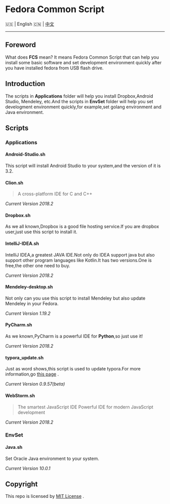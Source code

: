 # Fedora Common Script

:us: | English :cn: | [中文](https://github.com/NUAA-FUG/FCS/blob/master/README_zh.md)
***

## Foreword

What does **FCS** mean? It means Fedora Common Script  that can help you install some basic software and set development environment  quickly after you have installed fedora from USB flash drive.

## Introduction

The scripts in **Applications** folder will help you install Dropbox,Android Studio, Mendeley, etc.And the scripts in **EnvSet** folder will help you set develogment environment quickly,for example,set golang environment and Java environment.

## Scripts

### Applications

#### Android-Studio.sh

This script will install Android Studio to your system,and the version of it is 3.2.

#### Clion.sh

> A cross-platform IDE for C and C++

*Current Version 2018.2*

#### Dropbox.sh

As we all known,Dropbox is a good file hosting service.If you are dropbox user,just use this script to install it.

#### IntelliJ-IDEA.sh

IntelliJ IDEA,a greatest JAVA IDE.Not only do IDEA support java but also support other program languages like Kotlin.It has two versions.One is free,the other one need to buy.

*Current Version 2018.2*

#### Mendeley-desktop.sh

Not only can you use this script to install Mendeley but also update Mendeley in your Fedora.

*Current Version 1.19.2*

#### PyCharm.sh

As we known,PyCharm is a powerful IDE for **Python**,so just use it!

*Current  Version 2018.2*

#### typora_update.sh

Just as word shows,this script is used to update typora.For more information,go [this page](https://github.com/Triple-R/typora-update) .

*Current Version 0.9.57(beta)*

#### WebStorm.sh

>The smartest JavaScript IDE
>Powerful IDE for modern JavaScript development

*Current Version 2018.2*

### EnvSet

#### Java.sh

Set Oracle Java environment to your system.

*Current Version 10.0.1*

## Copyright

This repo is licensed by  [MIT License](https://github.com/NUAA-FUG/FCS/blob/master/LICENSE) .

